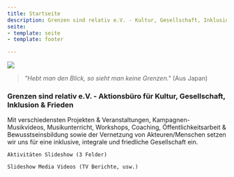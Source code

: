 ```yaml
---
title: Startseite
description: Grenzen sind relativ e.V. - Kultur, Gesellschaft, Inklusion & Frieden
seite:
- template: seite
- template: footer

---
```

![](/media/gsr-fb-banner_2018-1.jpg)

> _"Hebt man den Blick, so sieht man keine Grenzen."_ (Aus Japan)

### Grenzen sind relativ e.V. - Aktionsbüro für Kultur, Gesellschaft, Inklusion & Frieden

Mit verschiedensten Projekten & Veranstaltungen, Kampagnen-Musikvideos, Musikunterricht, Workshops, Coaching, Öffentlichkeitsarbeit & Bewusstseinsbildung sowie der Vernetzung von Akteuren/Menschen setzen wir uns für eine inklusive, integrale und friedliche Gesellschaft ein.

    Aktivitäten Slideshow (3 Felder)
    
    Slideshow Media Videos (TV Berichte, usw.)

### 
